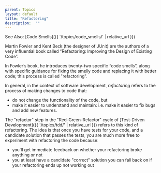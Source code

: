 ```yaml
---
parent: Topics
layout: default
title: "Refactoring"
description:  ""
---
```


See Also: [Code Smells]({{ '/topics/code_smells/' | relative_url }})

Martin Fowler and Kent Beck (the designer of JUnit) are the authors of a very influential book called  “Refactoring: Improving the Design of Existing Code”.

In Fowler’s book, he introduces twenty-two specific “code smells”, along with specific guidance for fixing the smelly code and replacing it with better code; this process is called "refactoring".

In general, in the context of software development, *refactoring* refers to the process of making changes to code that:
* do not change the functionality of the code, but
* make it easier to understand and maintain: i.e. make it easier to fix bugs and add new features.

The "refactor" step in the "Red-Green-Refactor" cycle of [Test-Driven Development]({{ '/topics/tdd/' | relative_url }}) refers
to this kind of refactoring.  The idea is that once you have tests for your code, and a candidate solution that passes the tests, you are much more free to experiment with refactoring the code because:
* you'll get immediate feedback on whether your refactoring broke anything or not
* you at least have a candidate "correct" solution you can fall back on if your refactoring ends up not working out
